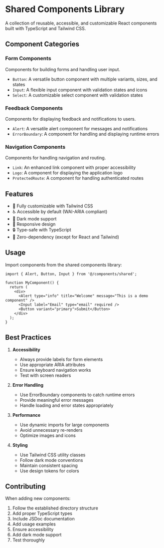 # Shared Components Library

A collection of reusable, accessible, and customizable React components built with TypeScript and
Tailwind CSS.

## Component Categories

### Form Components

Components for building forms and handling user input.

- `Button`: A versatile button component with multiple variants, sizes, and states
- `Input`: A flexible input component with validation states and icons
- `Select`: A customizable select component with validation states

### Feedback Components

Components for displaying feedback and notifications to users.

- `Alert`: A versatile alert component for messages and notifications
- `ErrorBoundary`: A component for handling and displaying runtime errors

### Navigation Components

Components for handling navigation and routing.

- `Link`: An enhanced link component with proper accessibility
- `Logo`: A component for displaying the application logo
- `ProtectedRoute`: A component for handling authenticated routes

## Features

- 🎨 Fully customizable with Tailwind CSS
- ♿️ Accessible by default (WAI-ARIA compliant)
- 🌙 Dark mode support
- 📱 Responsive design
- 🔒 Type-safe with TypeScript
- 🎯 Zero-dependency (except for React and Tailwind)

## Usage

Import components from the shared components library:

```tsx
import { Alert, Button, Input } from '@/components/shared';

function MyComponent() {
  return (
    <div>
      <Alert type="info" title="Welcome" message="This is a demo component" />
      <Input label="Email" type="email" required />
      <Button variant="primary">Submit</Button>
    </div>
  );
}
```

## Best Practices

1. **Accessibility**

   - Always provide labels for form elements
   - Use appropriate ARIA attributes
   - Ensure keyboard navigation works
   - Test with screen readers

2. **Error Handling**

   - Use ErrorBoundary components to catch runtime errors
   - Provide meaningful error messages
   - Handle loading and error states appropriately

3. **Performance**

   - Use dynamic imports for large components
   - Avoid unnecessary re-renders
   - Optimize images and icons

4. **Styling**
   - Use Tailwind CSS utility classes
   - Follow dark mode conventions
   - Maintain consistent spacing
   - Use design tokens for colors

## Contributing

When adding new components:

1. Follow the established directory structure
2. Add proper TypeScript types
3. Include JSDoc documentation
4. Add usage examples
5. Ensure accessibility
6. Add dark mode support
7. Test thoroughly
